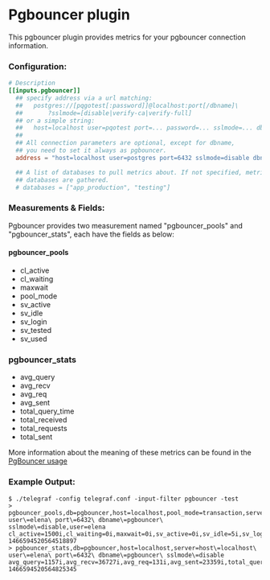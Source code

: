 # Pgbouncer plugin

This pgbouncer plugin provides metrics for your pgbouncer connection information.

### Configuration:

```toml
# Description
[[inputs.pgbouncer]]
  ## specify address via a url matching:
  ##   postgres://[pqgotest[:password]]@localhost:port[/dbname]\
  ##       ?sslmode=[disable|verify-ca|verify-full]
  ## or a simple string:
  ##   host=localhost user=pqotest port=... password=... sslmode=... dbname=...
  ##
  ## All connection parameters are optional, except for dbname,
  ## you need to set it always as pgbouncer.
  address = "host=localhost user=postgres port=6432 sslmode=disable dbname=pgbouncer"

  ## A list of databases to pull metrics about. If not specified, metrics for all
  ## databases are gathered.
  # databases = ["app_production", "testing"]
```

### Measurements & Fields:

Pgbouncer provides two measurement named "pgbouncer_pools" and "pgbouncer_stats", each have the fields as below:

#### pgbouncer_pools

- cl_active
- cl_waiting
- maxwait
- pool_mode
- sv_active
- sv_idle
- sv_login
- sv_tested
- sv_used

### pgbouncer_stats

- avg_query
- avg_recv
- avg_req
- avg_sent
- total_query_time
- total_received
- total_requests
- total_sent

More information about the meaning of these metrics can be found in the [PgBouncer usage](https://pgbouncer.github.io/usage.html)

### Example Output:

```
$ ./telegraf -config telegraf.conf -input-filter pgbouncer -test
> pgbouncer_pools,db=pgbouncer,host=localhost,pool_mode=transaction,server=host\=localhost\ user\=elena\ port\=6432\ dbname\=pgbouncer\ sslmode\=disable,user=elena cl_active=1500i,cl_waiting=0i,maxwait=0i,sv_active=0i,sv_idle=5i,sv_login=0i,sv_tested=0i,sv_used=5i 1466594520564518897
> pgbouncer_stats,db=pgbouncer,host=localhost,server=host\=localhost\ user\=elena\ port\=6432\ dbname\=pgbouncer\ sslmode\=disable avg_query=1157i,avg_recv=36727i,avg_req=131i,avg_sent=23359i,total_query_time=252173878876i,total_received=55956189078i,total_requests=193601888i,total_sent=36703848280i 1466594520564825345
```

